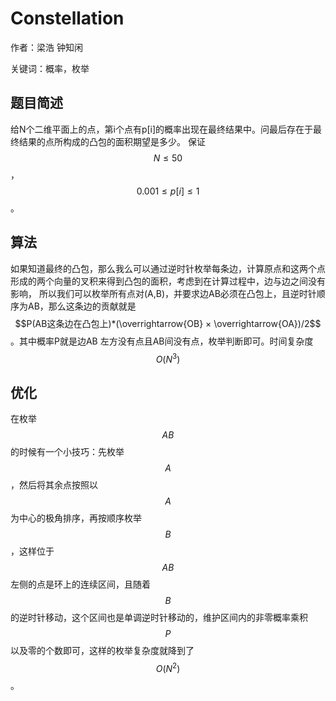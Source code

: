# Constellation

作者：梁浩 钟知闲

关键词：概率，枚举

## 题目简述

给N个二维平面上的点，第i个点有p[i]的概率出现在最终结果中。问最后存在于最终结果的点所构成的凸包的面积期望是多少。
保证 $$N\le 50$$，$$0.001\le p[i]\le 1$$。

## 算法

如果知道最终的凸包，那么我么可以通过逆时针枚举每条边，计算原点和这两个点形成的两个向量的叉积来得到凸包的面积，考虑到在计算过程中，边与边之间没有影响，
所以我们可以枚举所有点对(A,B)，并要求边AB必须在凸包上，且逆时针顺序为AB，那么这条边的贡献就是$$P(AB这条边在凸包上)*(\overrightarrow{OB} × \overrightarrow{OA})/2$$。其中概率P就是边AB
左方没有点且AB间没有点，枚举判断即可。时间复杂度$$O(N^3)$$

## 优化

在枚举 $$AB$$ 的时候有一个小技巧：先枚举 $$A$$，然后将其余点按照以 $$A$$ 为中心的极角排序，再按顺序枚举 $$B$$，这样位于 $$AB$$ 左侧的点是环上的连续区间，且随着 $$B$$ 的逆时针移动，这个区间也是单调逆时针移动的，维护区间内的非零概率乘积 $$P$$ 以及零的个数即可，这样的枚举复杂度就降到了 $$O(N^2)$$。
